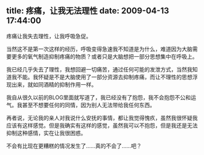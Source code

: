 title: 疼痛，让我无法理性
date: 2009-04-13 17:44:00
---

疼痛让我失去理性，让我呼吸急促。

 当然这不是第一次这样的经历，呼吸变得急速我不知道是为什么，难道因为大脑需要更多的氧气制造抑制疼痛的物质？或者只是大脑想把一部分思想集中在呼吸上。

 我已经几乎失去了理性，我想回避一切痛苦，通过任何可能的发泄方式，当然我知道我不能。我怀疑是不是大脑使用了一部分资源去抑制疼痛，而让不理性的思想浮现出来，就如同酒精的抑制作用一样。

 我自从很久以前的BLOG里面就写道了，我已经没有了抱怨，我不会抱怨不公和运气。我甚至不想要任何的同情，因为别人无法带给我任何东西。

 再者说，无论我的亲人对我说什么安抚的事情，都让我觉得愧疚，虽然我很怀疑我应该有这样感觉。但是我确实有这样的感觉，虽然我可以不抱怨，但是我还是无法抑制这种感情，实在让我很困惑。

 不会有比现在更糟糕的情况发生了……真的不会了……吧？